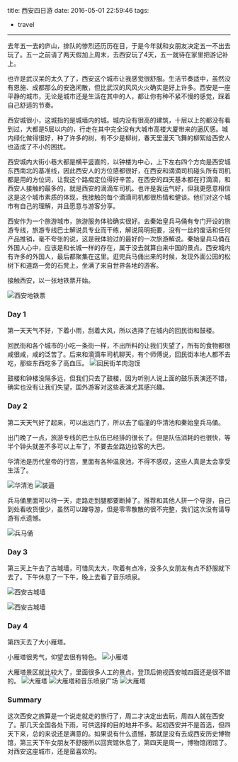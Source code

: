 title: 西安四日游
date: 2016-05-01 22:59:46
tags:
- travel
---
去年五一去的庐山，排队的惨烈还历历在目，于是今年就和女朋友决定五一不出去玩了。五一之前请了两天假加上周末，去西安玩了4天，五一就待在家里把游记补上。
<!-- more -->
也许是武汉呆的太久了了，西安这个城市让我感觉很舒服。生活节奏适中，虽然没有恩施、成都那么的安逸闲散，但比武汉的风风火火确实是好上许多。西安是一座平静的城市，无论是城市还是生活在其中的人，都让你有种不紧不慢的感觉，踩着自己舒适的节奏。

西安城很小，这城指的是城墙内的城。城内没有很高的建筑，十层以上的都没有看到过，大都是5层以内的，行走在其中完全没有大城市高楼大厦带来的逼仄感。城内绿化做得很好，种了许多的树，有不少是柳树，春天里漫天飞舞的柳絮给西安人也造成了不小的困扰。

西安城内大街小巷大都是横平竖直的，以钟楼为中心，上下左右四个方向是西安城东西南北的基准线，因此西安人的方位感都很好，在西安和滴滴司机碰头所有司机都是用的方位词，让我这个路痴定位得好辛苦。在西安的四天基本都在打滴滴，和西安人接触的最多的，就是西安的滴滴车司机。也许是我运气好，但我更愿意相信这是这个城市素质的体现，我接触的每个滴滴司机都很热情和健谈。他们对这个城市有自己的理解，并且愿意与游客分享。

西安作为一个旅游城市，旅游服务体验确实很好。去秦始皇兵马俑有专门开设的旅游专线，旅游专线巴士解说员专业而干练，解说简明扼要，没有一丝的废话和任何产品推销，毫不夸张的说，这是我体验过的最好的一次旅游解说。秦始皇兵马俑在外国人心中，应该是和长城一样的存在，属于没去就算白来中国的景点。西安城内有许多的外国人，最后都聚集在这里。逛完兵马俑出来的时候，发现外面公园的松树下和道路一旁的石凳上，坐满了来自世界各地的游客。

接触西安，以一张地铁票开始。

![西安地铁票](/image/xian/ticket.jpg)

### Day 1
第一天天气不好，下着小雨，刮着大风，所以选择了在城内的回民街和鼓楼。

回民街和各个城市的小吃一条街一样，不出所料的让我们失望了，所有的食物都很咸很咸，咸的泛苦了。后来和滴滴车司机聊天，有个师傅说，回民街本地人都不去吃，那些东西吃多了高血压。
![回民街羊肉泡馍](/image/xian/momo.jpg)

鼓楼和钟楼没隔多远，但我们只去了鼓楼，因为听别人说上面的鼓乐表演还不错，确实也没有让我们失望，国外游客对这些表演尤其感兴趣。


### Day 2
第二天天气好了起来，可以出远门了，所以去了临潼的华清池和秦始皇兵马俑。

出门晚了一点，旅游专线的巴士队伍已经排的很长了。但是队伍消耗的也很快，等半个钟头就差不多可以上车了，不要去坐路边拉客的大巴。

华清池是历代皇帝的行宫，里面有各种温泉池，不得不感叹，这些人真是太会享受生活了。

![华清池](/image/xian/huaqingchi_1.jpg)
![装逼](/image/xian/huaqingchi_2.jpg)

兵马俑里面可以待一天，走路走到腿都要断掉了。推荐和其他人拼一个导游，自己到处看收货很少，虽然可以蹭导游，但是零零散散的很不完整，我们这次没有请导游有点遗憾。

![兵马俑](/image/xian/bingmayong.jpg)

### Day 3
第三天上午去了古城墙，可惜风太大，吹着有点冷，没多久女朋友有点不舒服就下去了。下午休息了一下午，晚上去看了音乐喷泉。

![西安古城墙](/image/xian/guchengqiang_1.jpg)

![西安古城墙](/image/xian/guchengqiang_2.jpg)

### Day 4
第四天去了大小雁塔。

小雁塔很秀气，仰望去很有特色。
![小雁塔](/image/xian/xiaoyanta_2.jpg)

大雁塔景区就比较大了，里面很多人工的景点，登顶后俯视西安城四面还是很不错的。
![大雁塔](/image/xian/dayanta_1.jpg)
![大雁塔和音乐喷泉广场](/image/xian/dayanta_2.jpg)
![大雁塔](/image/xian/dayanta_3.jpg)

### Summary
这次西安之旅算是一个说走就走的旅行了，周二才决定出去玩，周四人就在西安了。那几天全国各处下雨，可供选择的目的地并不多。起初西安并不是首选，但四天下来，总的来说还是满意的。如果说有什么遗憾，那就是没有去成西安历史博物馆，第三天下午女朋友不舒服所以回宾馆休息了，第四天是周一，博物馆闭馆了。对西安这座城市，还是蛮喜欢的。